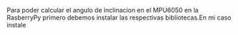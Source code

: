 
Para poder calcular el angulo de inclinacion en el MPU6050 en la RasberryPy primero debemos instalar las respectivas bibliotecas.En mi caso instale 
